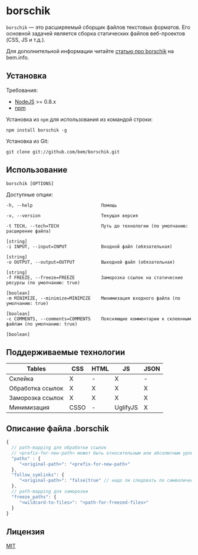 # borschik

`borschik` — это расширяемый сборщик файлов текстовых форматов.
Его основной задачей является сборка статических файлов веб-проектов (CSS, JS и т.д.).

Для дополнительной информации читайте [статью про borschik](https://ru.bem.info/articles/borschik/) на bem.info.

## Установка

Требования:

* [NodeJS](http://nodejs.org) >= 0.8.x
* [npm](https://github.com/isaacs/npm/)

Установка из `npm` для использования из командой строки:

    npm install borschik -g

Установка из Git:

    git clone git://github.com/bem/borschik.git

## Использование

```
borschik [OPTIONS]
```

Доступные опции:

    -h, --help                          Помощь

    -v, --version                       Текущая версия

    -t TECH, --tech=TECH                Путь до технологии (по умолчанию: расширение файла)
                                                                          [string]
    -i INPUT, --input=INPUT             Входной файл (обязательная)
                                                                          [string]
    -o OUTPUT, --output=OUTPUT          Выходной файл (обязательная)
                                                                          [string]
    -f FREEZE, --freeze=FREEZE          Заморозка ссылок на статические ресурсы (по умолчанию: true)
                                                                          [boolean]
    -m MINIMIZE, --minimize=MINIMIZE    Минимизация входного файла (по умолчанию: true)
                                                                          [boolean]
    -c COMMENTS, --comments=COMMENTS    Поясняющие комментарии к склеенным файлам (по умолчанию: true)
                                                                          [boolean]

## Поддерживаемые технологии

| Tables         | CSS  | HTML   | JS        | JSON   |
| -------------  | ---- | ----   | ---       | ----   |
| Склейка        | X    | -      | X         | -      |
| Обработка ссылок | X    | X      | X         | X      |
| Заморозка ссылок     | X    | X      | X         | X      |
| Минимизация       | CSSO | -      | UglifyJS  | X      |

## Описание файла .borschik
```js
{
  // path-mapping для обработки ссылок
  // <prefix-for-new-path> может быть относительным или абсолютным урлом
  "paths" : {
     "<original-path>": "<prefix-for-new-path>"
  },
  "follow_symlinks": {
     "<original-path>": "false|true" // надо ли следовать по символическим ссылкам
  },
  // path-mapping для заморозки
  "freeze_paths": {
     "<wildcard-to-files>": "<path-for-freezed-files>"
  }
}
```


## Лицензия
[MIT](https://github.com/bem/borschik/blob/master/MIT-LICENSE.txt)
